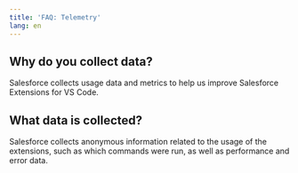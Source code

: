 ```yaml
---
title: 'FAQ: Telemetry'
lang: en
---
```


## Why do you collect data?

Salesforce collects usage data and metrics to help us improve Salesforce Extensions for VS Code.

## What data is collected?

Salesforce collects anonymous information related to the usage of the extensions, such as which commands were run, as well as performance and error data.
